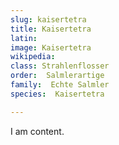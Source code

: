 ```yaml
---
slug: kaisertetra
title: Kaisertetra
latin:
image: Kaisertetra
wikipedia: 
class: Strahlenflosser
order:  Salmlerartige
family:  Echte Salmler
species:  Kaisertetra

---
```


I am content.
